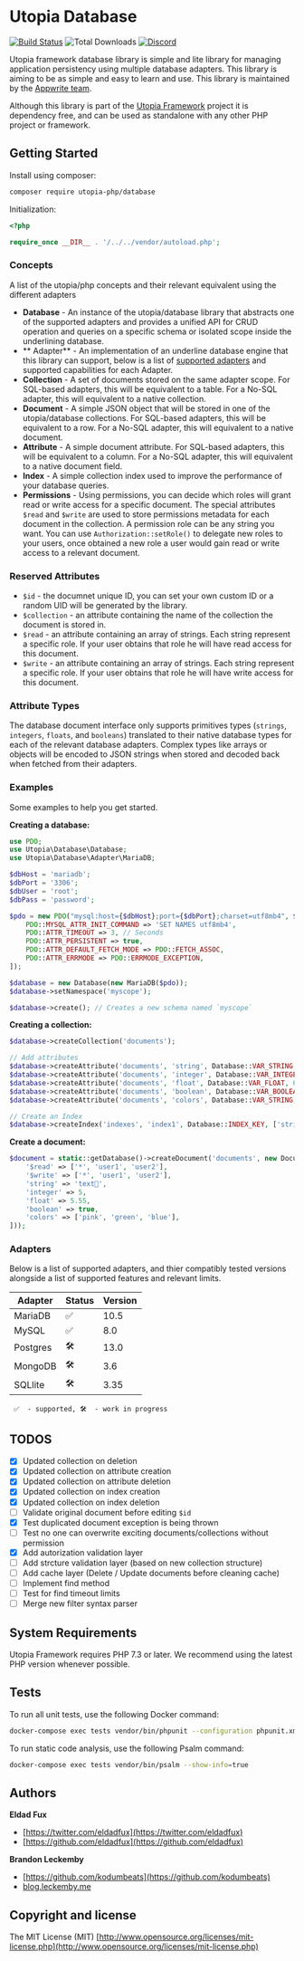# Utopia Database

[![Build Status](https://travis-ci.org/utopia-php/abuse.svg?branch=master)](https://travis-ci.com/utopia-php/database)
![Total Downloads](https://img.shields.io/packagist/dt/utopia-php/database.svg)
[![Discord](https://img.shields.io/discord/564160730845151244)](https://appwrite.io/discord)

Utopia framework database library is simple and lite library for managing application persistency using multiple database adapters. This library is aiming to be as simple and easy to learn and use. This library is maintained by the [Appwrite team](https://appwrite.io).

Although this library is part of the [Utopia Framework](https://github.com/utopia-php/framework) project it is dependency free, and can be used as standalone with any other PHP project or framework.

## Getting Started

Install using composer:
```bash
composer require utopia-php/database
```

Initialization:

```php
<?php

require_once __DIR__ . '/../../vendor/autoload.php';

```

### Concepts

A list of the utopia/php concepts and their relevant equivalent using the different adapters

- **Database** - An instance of the utopia/database library that abstracts one of the supported adapters and provides a unified API for CRUD operation and queries on a specific schema or isolated scope inside the underlining database.
- ** Adapter** - An implementation of an underline database engine that this library can support, below is a list of [supported adapters](#supported-adapters) and supported capabilities for each Adapter.
- **Collection** - A set of documents stored on the same adapter scope. For SQL-based adapters, this will be equivalent to a table. For a No-SQL adapter, this will equivalent to a native collection.
- **Document** - A simple JSON object that will be stored in one of the utopia/database collections. For SQL-based adapters, this will be equivalent to a row. For a No-SQL adapter, this will equivalent to a native document.
- **Attribute** - A simple document attribute. For SQL-based adapters, this will be equivalent to a column. For a No-SQL adapter, this will equivalent to a native document field.
- **Index** - A simple collection index used to improve the performance of your database queries.
- **Permissions** - Using permissions, you can decide which roles will grant read or write access for a specific document. The special attributes `$read` and `$write` are used to store permissions metadata for each document in the collection. A permission role can be any string you want. You can use `Authorization::setRole()` to delegate new roles to your users, once obtained a new role a user would gain read or write access to a relevant document.

### Reserved Attributes

- `$id` - the documnet unique ID, you can set your own custom ID or a random UID will be generated by the library.
- `$collection` - an attribute containing the name of the collection the document is stored in.
- `$read` - an attribute containing an array of strings. Each string represent a specific role. If your user obtains that role he will have read access for this document.
- `$write` - an attribute containing an array of strings. Each string represent a specific role. If your user obtains that role he will have write access for this document.

### Attribute Types

The database document interface only supports primitives types (`strings`, `integers`, `floats`, and `booleans`) translated to their native database types for each of the relevant database adapters. Complex types like arrays or objects will be encoded to JSON strings when stored and decoded back when fetched from their adapters.

### Examples

Some examples to help you get started.

**Creating a database:**

```php
use PDO;
use Utopia\Database\Database;
use Utopia\Database\Adapter\MariaDB;

$dbHost = 'mariadb';
$dbPort = '3306';
$dbUser = 'root';
$dbPass = 'password';

$pdo = new PDO("mysql:host={$dbHost};port={$dbPort};charset=utf8mb4", $dbUser, $dbPass, [
    PDO::MYSQL_ATTR_INIT_COMMAND => 'SET NAMES utf8mb4',
    PDO::ATTR_TIMEOUT => 3, // Seconds
    PDO::ATTR_PERSISTENT => true,
    PDO::ATTR_DEFAULT_FETCH_MODE => PDO::FETCH_ASSOC,
    PDO::ATTR_ERRMODE => PDO::ERRMODE_EXCEPTION,
]);

$database = new Database(new MariaDB($pdo));
$database->setNamespace('myscope');

$database->create(); // Creates a new schema named `myscope`
```

**Creating a collection:**

```php
$database->createCollection('documents');

// Add attributes
$database->createAttribute('documents', 'string', Database::VAR_STRING, 128);
$database->createAttribute('documents', 'integer', Database::VAR_INTEGER, 0);
$database->createAttribute('documents', 'float', Database::VAR_FLOAT, 0);
$database->createAttribute('documents', 'boolean', Database::VAR_BOOLEAN, 0);
$database->createAttribute('documents', 'colors', Database::VAR_STRING, 32, true,  true);

// Create an Index
$database->createIndex('indexes', 'index1', Database::INDEX_KEY, ['string', 'integer'], [128], [Database::ORDER_ASC]);
```

**Create a document:**

```php
$document = static::getDatabase()->createDocument('documents', new Document([
    '$read' => ['*', 'user1', 'user2'],
    '$write' => ['*', 'user1', 'user2'],
    'string' => 'text📝',
    'integer' => 5,
    'float' => 5.55,
    'boolean' => true,
    'colors' => ['pink', 'green', 'blue'],
]));
```

### Adapters

Below is a list of supported adapters, and thier compatibly tested versions alongside a list of supported features and relevant limits.

| Adapter | Status | Version |
|---------|---------|---|
| MariaDB | ✅ | 10.5 |
| MySQL | ✅ | 8.0 |
| Postgres | 🛠 | 13.0 |
| MongoDB | 🛠 | 3.6 |
| SQLlite | 🛠 | 3.35 |

` ✅  - supported, 🛠  - work in progress`

## TODOS

- [x] Updated collection on deletion
- [x] Updated collection on attribute creation
- [x] Updated collection on attribute deletion
- [x] Updated collection on index creation
- [x] Updated collection on index deletion
- [ ] Validate original document before editing `$id`
- [x] Test duplicated document exception is being thrown
- [ ] Test no one can overwrite exciting documents/collections without permission
- [x] Add autorization validation layer
- [ ] Add strcture validation layer (based on new collection structure)
- [ ] Add cache layer (Delete / Update documents before cleaning cache)
- [ ] Implement find method
- [ ] Test for find timeout limits
- [ ] Merge new filter syntax parser

## System Requirements

Utopia Framework requires PHP 7.3 or later. We recommend using the latest PHP version whenever possible.

## Tests

To run all unit tests, use the following Docker command:

```bash
docker-compose exec tests vendor/bin/phpunit --configuration phpunit.xml tests
```

To run static code analysis, use the following Psalm command:

```bash
docker-compose exec tests vendor/bin/psalm --show-info=true
```
## Authors

**Eldad Fux**

+ [https://twitter.com/eldadfux](https://twitter.com/eldadfux)
+ [https://github.com/eldadfux](https://github.com/eldadfux)

**Brandon Leckemby**

+ [https://github.com/kodumbeats](https://github.com/kodumbeats)
+ [blog.leckemby.me](blog.leckemby.me)

## Copyright and license

The MIT License (MIT) [http://www.opensource.org/licenses/mit-license.php](http://www.opensource.org/licenses/mit-license.php)
